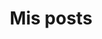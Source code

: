 ---
layout: posts-list
title: "Mis posts"
description: "Por aquí hay guías, historias y otras cosillas interesantes"
---